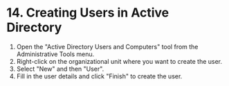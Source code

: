 # 14. Creating Users in Active Directory

1. Open the "Active Directory Users and Computers" tool from the Administrative Tools menu.
2. Right-click on the organizational unit where you want to create the user.
3. Select "New" and then "User".
4. Fill in the user details and click "Finish" to create the user.